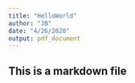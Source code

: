 ```yaml
---
title: "HelloWorld"
author: "JB"
date: "4/26/2020"
output: pdf_document
---
```


## This is a markdown file